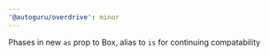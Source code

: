```yaml
---
'@autoguru/overdrive': minor
---
```


Phases in new `as` prop to Box, alias to `is` for continuing compatability
